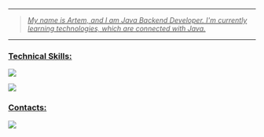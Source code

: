 <div>
  <a href="https://github.com/Nightingaale">
  <img src ="https://user-images.githubusercontent.com/74038190/225813708-98b745f2-7d22-48cf-9150-083f1b00d6c9.gif" alt = ""/>    
</div>

<hr>

> <p>
>   <i>
>    My name is Artem, and I am Java Backend Developer. I'm currently learning technologies, which are connected with Java.    
>   </i>
> </p>

<hr>

### <p align="left">Technical Skills:</p>  

<p align="left">
    <img src="https://skillicons.dev/icons?i=java,maven,gradle,hibernate,spring,postman"/>
</p>

<p align="left">
    <img src="https://skillicons.dev/icons?i=postgresql,mongodb,docker,git,jenkins,bash"/>
</p>

### <h3 align = "left">Contacts:</h3>
 <p align="left">
    <img src="https://skillicons.dev/icons?i=discord,gmail,linkedin"/>
 </p>
</div>
